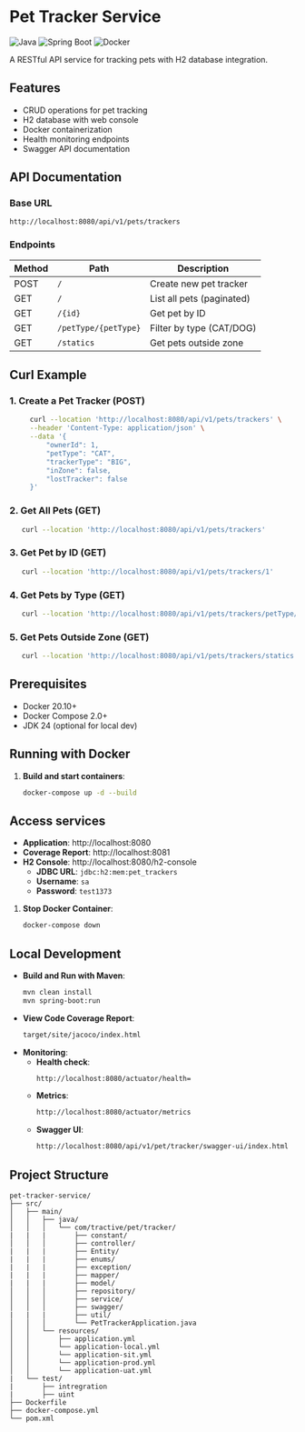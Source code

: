 # Pet Tracker Service

![Java](https://img.shields.io/badge/java-24%2B-blue)
![Spring Boot](https://img.shields.io/badge/Spring%20Boot-3.5-green)
![Docker](https://img.shields.io/badge/docker-ready-blueviolet)

A RESTful API service for tracking pets with H2 database integration.

## Features

- CRUD operations for pet tracking
- H2 database with web console
- Docker containerization
- Health monitoring endpoints
- Swagger API documentation

## API Documentation

### Base URL
`http://localhost:8080/api/v1/pets/trackers`

### Endpoints

| Method | Path                  | Description                |
|--------|-----------------------|----------------------------|
| POST   | `/`                   | Create new pet tracker     |
| GET    | `/`                   | List all pets (paginated)  |
| GET    | `/{id}`               | Get pet by ID              |
| GET    | `/petType/{petType}`  | Filter by type (CAT/DOG)   |
| GET    | `/statics`            | Get pets outside zone      |

## Curl Example
### 1. Create a Pet Tracker (POST)
   ```bash
        curl --location 'http://localhost:8080/api/v1/pets/trackers' \
        --header 'Content-Type: application/json' \
        --data '{
            "ownerId": 1,
            "petType": "CAT",
            "trackerType": "BIG",
            "inZone": false,
            "lostTracker": false
        }'
  ```
### 2. Get All Pets (GET)
   ```bash
      curl --location 'http://localhost:8080/api/v1/pets/trackers'
  ```
### 3. Get Pet by ID (GET)
   ```bash
      curl --location 'http://localhost:8080/api/v1/pets/trackers/1'
  ```
### 4. Get Pets by Type (GET)
   ```bash
      curl --location 'http://localhost:8080/api/v1/pets/trackers/petType/DOG'
  ```

### 5. Get Pets Outside Zone (GET)
   ```bash
      curl --location 'http://localhost:8080/api/v1/pets/trackers/statics'
  ```
## Prerequisites

- Docker 20.10+
- Docker Compose 2.0+
- JDK 24 (optional for local dev)

## Running with Docker

1. **Build and start containers**:
   ```bash
   docker-compose up -d --build

## Access services

- **Application**: http://localhost:8080
- **Coverage Report**: http://localhost:8081
- **H2 Console**: http://localhost:8080/h2-console
    - **JDBC URL**: `jdbc:h2:mem:pet_trackers`
    - **Username**: `sa`
    - **Password**: `test1373`

1. **Stop Docker Container**:
   ```bash
   docker-compose down

## Local Development
- **Build and Run with Maven**:
   ```bash
   mvn clean install
   mvn spring-boot:run
   ```
- **View Code Coverage Report**:
   ```bash
   target/site/jacoco/index.html
- **Monitoring**:
    - **Health check**:
      ```bash
      http://localhost:8080/actuator/health=
    - **Metrics**:
      ````bash
      http://localhost:8080/actuator/metrics
    - **Swagger UI**:
      ```bash
      http://localhost:8080/api/v1/pet/tracker/swagger-ui/index.html
  
## Project Structure

```
pet-tracker-service/
├── src/
│   ├── main/
│   │   ├── java/
│   │   │   └── com/tractive/pet/tracker/
|   |   |       ├── constant/
│   │   │       ├── controller/
|   |   |       ├── Entity/
|   |   |       ├── enums/
|   |   |       ├── exception/
|   |   |       ├── mapper/
|   |   |       ├── model/
│   │   │       ├── repository/
│   │   │       ├── service/
│   │   │       ├── swagger/
|   |   |       ├── util/
│   │   │       └── PetTrackerApplication.java
│   │   └── resources/
│   │       ├── application.yml
│   │       └── application-local.yml
│   │       └── application-sit.yml
│   │       └── application-prod.yml
│   │       └── application-uat.yml
|   └── test/
|       ├── intregration
|       ├── uint
├── Dockerfile
├── docker-compose.yml
└── pom.xml
```